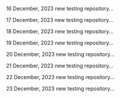 16 December, 2023
new testing repository...

17 December, 2023
new testing repository...

18 December, 2023
new testing repository...

19 December, 2023
new testing repository...

20 December, 2023
new testing repository...

21 December, 2023
new testing repository...

22 December, 2023
new testing repository...

23 December, 2023
new testing repository...